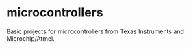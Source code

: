 # microcontrollers

Basic projects for microcontrollers from Texas Instruments and Microchip/Atmel.
